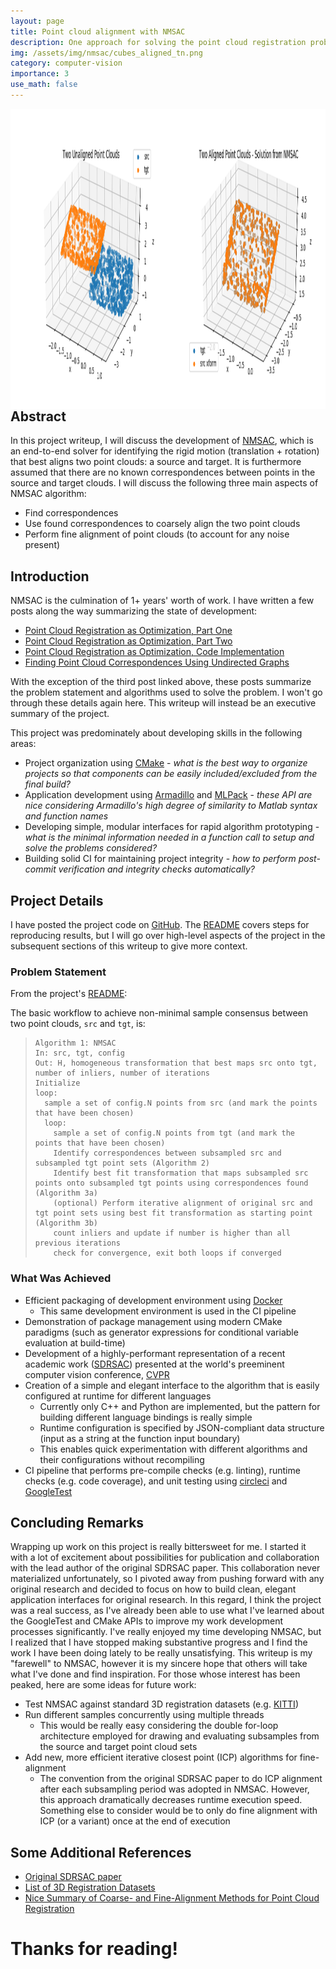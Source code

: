 ```yaml
---
layout: page
title: Point cloud alignment with NMSAC
description: One approach for solving the point cloud registration problem with unknown correspondences
img: /assets/img/nmsac/cubes_aligned_tn.png
category: computer-vision
importance: 3
use_math: false
---
```

<img align="left" width="1280" height="480" src="/assets/img/nmsac/summary_pic.png">

## Abstract

In this project writeup, I will discuss the development of [NMSAC](https://github.com/jwdinius/nmsac), which is an end-to-end solver for identifying the rigid motion (translation + rotation) that best aligns two point clouds: a source and target.  It is furthermore assumed that there are no known correspondences between points in the source and target clouds.  I will discuss the following three main aspects of NMSAC algorithm:

* Find correspondences
* Use found correspondences to coarsely align the two point clouds
* Perform fine alignment of point clouds (to account for any noise present)

## Introduction

NMSAC is the culmination of 1+ years' worth of work.  I have written a few posts along the way summarizing the state of development:

* [Point Cloud Registration as Optimization, Part One](/blog/2019/point-match)
* [Point Cloud Registration as Optimization, Part Two](/blog/2020/point-match-cont)
* [Point Cloud Registration as Optimization, Code Implementation](/blog/2020/point-match-sol)
* [Finding Point Cloud Correspondences Using Undirected Graphs](/blog/2021/max-clique)

With the exception of the third post linked above, these posts summarize the problem statement and algorithms used to solve the problem.  I won't go through these details again here.  This writeup will instead be an executive summary of the project.

This project was predominately about developing skills in the following areas:

* Project organization using [CMake](https://cmake.org/) - _what is the best way to organize projects so that components can be easily included/excluded from the final build?_
* Application development using [Armadillo](http://arma.sourceforge.net/) and [MLPack](https://www.mlpack.org/) - _these API are nice considering Armadillo's high degree of similarity to Matlab syntax and function names_
* Developing simple, modular interfaces for rapid algorithm prototyping - _what is the minimal information needed in a function call to setup and solve the problems considered?_
* Building solid CI for maintaining project integrity - _how to perform post-commit verification and integrity checks automatically?_

## Project Details

I have posted the project code on [GitHub](https://github.com/jwdinius/nmsac).  The [README](https://github.com/jwdinius/nmsac/blob/develop/README.md) covers steps for reproducing results, but I will go over high-level aspects of the project in the subsequent sections of this writeup to give more context.

### Problem Statement

From the project's [README](https://github.com/jwdinius/nmsac/blob/develop/README.md):

The basic workflow to achieve non-minimal sample consensus between two point clouds, `src` and `tgt`, is:

> ```
> Algorithm 1: NMSAC
> In: src, tgt, config
> Out: H, homogeneous transformation that best maps src onto tgt, number of inliers, number of iterations
> Initialize
> loop:
>   sample a set of config.N points from src (and mark the points that have been chosen)
>   loop:
>     sample a set of config.N points from tgt (and mark the points that have been chosen)
>     Identify correspondences between subsampled src and subsampled tgt point sets (Algorithm 2)
>     Identify best fit transformation that maps subsampled src points onto subsampled tgt points using correspondences found (Algorithm 3a)
>     (optional) Perform iterative alignment of original src and tgt point sets using best fit transformation as starting point (Algorithm 3b)
>     count inliers and update if number is higher than all previous iterations
>     check for convergence, exit both loops if converged
> ```

### What Was Achieved

* Efficient packaging of development environment using [Docker](https://www.docker.com/)
  * This same development environment is used in the CI pipeline
* Demonstration of package management using modern CMake paradigms (such as generator expressions for conditional variable evaluation at build-time)
* Development of a highly-performant representation of a recent academic work ([SDRSAC](https://arxiv.org/abs/1904.03483)) presented at the world's preeminent computer vision conference, [CVPR](https://cvpr2019.thecvf.com/)
* Creation of a simple and elegant interface to the algorithm that is easily configured at runtime for different languages
  * Currently only C++ and Python are implemented, but the pattern for building different language bindings is really simple
  * Runtime configuration is specified by JSON-compliant data structure (input as a string at the function input boundary)
  * This enables quick experimentation with different algorithms and their configurations without recompiling
* CI pipeline that performs pre-compile checks (e.g. linting), runtime checks (e.g. code coverage), and unit testing using [circleci](https://circleci.com/) and [GoogleTest](https://github.com/google/googletest) 

## Concluding Remarks

Wrapping up work on this project is really bittersweet for me.  I started it with a lot of excitement about possibilities for publication and collaboration with the lead author of the original SDRSAC paper.  This collaboration never materialized unfortunately, so I pivoted away from pushing forward with any original research and decided to focus on how to build clean, elegant application interfaces for original research.  In this regard, I think the project was a real success, as I've already been able to use what I've learned about the GoogleTest and CMake APIs to improve my work development processes significantly.  I've really enjoyed my time developing NMSAC, but I realized that I have stopped making substantive progress and I find the work I have been doing lately to be really unsatisfying.  This writeup is my "farewell" to NMSAC, however it is my sincere hope that others will take what I've done and find inspiration.  For those whose interest has been peaked, here are some ideas for future work:

* Test NMSAC against standard 3D registration datasets (e.g. [KITTI](http://www.cvlibs.net/datasets/kitti/index.php))
* Run different samples concurrently using multiple threads
  * This would be really easy considering the double for-loop architecture employed for drawing and evaluating subsamples from the source and target point cloud sets
* Add new, more efficient iterative closest point (ICP) algorithms for fine-alignment
  * The convention from the original SDRSAC paper to do ICP alignment after each subsampling period was adopted in NMSAC.  However, this approach dramatically decreases runtime execution speed.  Something else to consider would be to only do fine alignment with ICP (or a variant) once at the end of execution

## Some Additional References

* [Original SDRSAC paper](https://arxiv.org/abs/1904.03483)
* [List of 3D Registration Datasets](http://yulanguo.me/dataset.html)
* [Nice Summary of Coarse- and Fine-Alignment Methods for Point Cloud Registration](https://cs.gmu.edu/~kosecka/cs685/cs685-icp.pdf)

# Thanks for reading!
